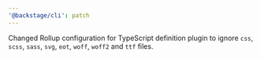 ```yaml
---
'@backstage/cli': patch
---
```


Changed Rollup configuration for TypeScript definition plugin to ignore `css`,
`scss`, `sass`, `svg`, `eot`, `woff`, `woff2` and `ttf` files.
